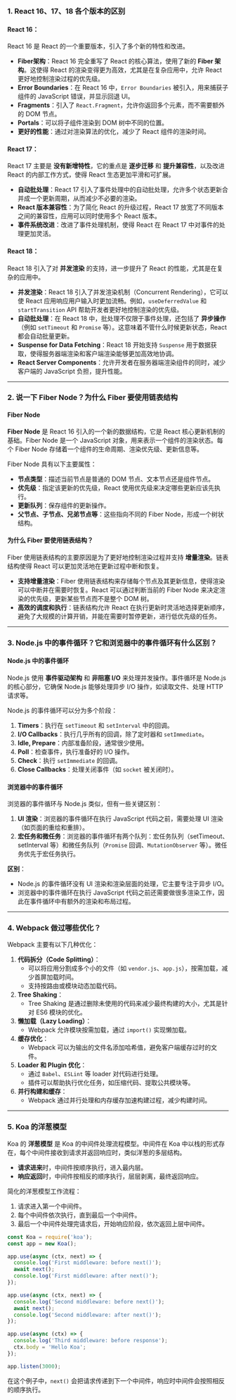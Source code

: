 ### 1. **React 16、17、18 各个版本的区别**

#### React 16：

React 16 是 React 的一个重要版本，引入了多个新的特性和改进。

- **Fiber架构**：React 16 完全重写了 React 的核心算法，使用了新的 **Fiber 架构**。这使得 React 的渲染变得更为高效，尤其是在复杂应用中，允许 React 更好地控制渲染过程的优先级。
- **Error Boundaries**：在 React 16 中，`Error Boundaries` 被引入，用来捕获子组件的 JavaScript 错误，并显示回退 UI。
- **Fragments**：引入了 `React.Fragment`，允许你返回多个元素，而不需要额外的 DOM 节点。
- **Portals**：可以将子组件渲染到 DOM 树中不同的位置。
- **更好的性能**：通过对渲染算法的优化，减少了 React 组件的渲染时间。

#### React 17：

React 17 主要是 **没有新增特性**，它的重点是 **逐步迁移** 和 **提升兼容性**，以及改进 React 的内部工作方式，使得 React 生态更加平滑和可扩展。

- **自动批处理**：React 17 引入了事件处理中的自动批处理，允许多个状态更新合并成一个更新周期，从而减少不必要的渲染。
- **React 版本兼容性**：为了简化 React 的升级过程，React 17 放宽了不同版本之间的兼容性，应用可以同时使用多个 React 版本。
- **事件系统改进**：改进了事件处理机制，使得 React 在 React 17 中对事件的处理更加灵活。

#### React 18：

React 18 引入了对 **并发渲染** 的支持，进一步提升了 React 的性能，尤其是在复杂的应用中。

- **并发渲染**：React 18 引入了并发渲染机制（Concurrent Rendering），它可以使 React 应用响应用户输入时更加流畅。例如，`useDeferredValue` 和 `startTransition` API 帮助开发者更好地控制渲染的优先级。
- **自动批处理**：在 React 18 中，批处理不仅限于事件处理，还包括了 **异步操作**（例如 `setTimeout` 和 `Promise` 等）。这意味着不管什么时候更新状态，React 都会自动批量更新。
- **Suspense for Data Fetching**：React 18 开始支持 `Suspense` 用于数据获取，使得服务器端渲染和客户端渲染能够更加高效地协调。
- **React Server Components**：允许开发者在服务器端渲染组件的同时，减少客户端的 JavaScript 负担，提升性能。

------

### 2. **说一下 Fiber Node？为什么 Fiber 要使用链表结构**

#### Fiber Node

**Fiber Node** 是 React 16 引入的一个新的数据结构，它是 React 核心更新机制的基础。Fiber Node 是一个 JavaScript 对象，用来表示一个组件的渲染状态。每个 Fiber Node 存储着一个组件的生命周期、渲染优先级、更新信息等。

Fiber Node 具有以下主要属性：

- **节点类型**：描述当前节点是普通的 DOM 节点、文本节点还是组件节点。
- **优先级**：指定该更新的优先级，React 使用优先级来决定哪些更新应该先执行。
- **更新队列**：保存组件的更新操作。
- **父节点、子节点、兄弟节点等**：这些指向不同的 Fiber Node，形成一个树状结构。

#### 为什么 Fiber 要使用链表结构？

Fiber 使用链表结构的主要原因是为了更好地控制渲染过程并支持 **增量渲染**。链表结构使得 React 可以更加灵活地在更新过程中断和恢复。

- **支持增量渲染**：Fiber 使用链表结构来存储每个节点及其更新信息，使得渲染可以中断并在需要时恢复。React 可以通过判断当前的 Fiber Node 来决定渲染的优先级，更新某些节点而不是整个 DOM 树。
- **高效的调度和执行**：链表结构允许 React 在执行更新时灵活地选择更新顺序，避免了大规模的计算开销，并能在需要时暂停更新，进行低优先级的任务。

------

### 3. **Node.js 中的事件循环？它和浏览器中的事件循环有什么区别？**

#### Node.js 中的事件循环

Node.js 使用 **事件驱动架构** 和 **非阻塞 I/O** 来处理并发操作。事件循环是 Node.js 的核心部分，它确保 Node.js 能够处理异步 I/O 操作，如读取文件、处理 HTTP 请求等。

Node.js 的事件循环可以分为多个阶段：

1. **Timers**：执行在 `setTimeout` 和 `setInterval` 中的回调。
2. **I/O Callbacks**：执行几乎所有的回调，除了定时器和 `setImmediate`。
3. **Idle, Prepare**：内部准备阶段，通常很少使用。
4. **Poll**：检查事件，执行准备好的 I/O 操作。
5. **Check**：执行 `setImmediate` 的回调。
6. **Close Callbacks**：处理关闭事件（如 `socket` 被关闭时）。

#### 浏览器中的事件循环

浏览器的事件循环与 Node.js 类似，但有一些关键区别：

1. **UI 渲染**：浏览器的事件循环在执行 JavaScript 代码之前，需要处理 UI 渲染（如页面的重绘和重排）。
2. **宏任务和微任务**：浏览器的事件循环有两个队列：宏任务队列（setTimeout、setInterval 等）和微任务队列（`Promise` 回调、`MutationObserver` 等）。微任务优先于宏任务执行。

**区别**：

- Node.js 的事件循环没有 UI 渲染和渲染层面的处理，它主要专注于异步 I/O。
- 浏览器中的事件循环在执行 JavaScript 代码之前还需要做很多渲染工作，因此在事件循环中有额外的渲染和布局过程。

------

### 4. **Webpack 做过哪些优化？**

Webpack 主要有以下几种优化：

1. **代码拆分（Code Splitting）**：
   - 可以将应用分割成多个小的文件（如 `vendor.js`、`app.js`），按需加载，减少首屏加载时间。
   - 支持按路由或模块动态加载代码。
2. **Tree Shaking**：
   - Tree Shaking 是通过删除未使用的代码来减少最终构建的大小，尤其是针对 ES6 模块的优化。
3. **懒加载（Lazy Loading）**：
   - Webpack 允许模块按需加载，通过 `import()` 实现懒加载。
4. **缓存优化**：
   - Webpack 可以为输出的文件名添加哈希值，避免客户端缓存过时的文件。
5. **Loader 和 Plugin 优化**：
   - 通过 `Babel`、`ESLint` 等 loader 对代码进行处理。
   - 插件可以帮助执行优化任务，如压缩代码、提取公共模块等。
6. **并行构建和缓存**：
   - Webpack 通过并行处理和内存缓存加速构建过程，减少构建时间。

------

### 5. **Koa 的洋葱模型**

Koa 的 **洋葱模型** 是 Koa 的中间件处理流程模型。中间件在 Koa 中以栈的形式存在，每个中间件接收到请求并返回响应时，类似洋葱的多层结构。

- **请求进来**时，中间件按顺序执行，进入最内层。
- **响应返回**时，中间件按相反的顺序执行，层层剥离，最终返回响应。

简化的洋葱模型工作流程：

1. 请求进入第一个中间件。
2. 每个中间件依次执行，直到最后一个中间件。
3. 最后一个中间件处理完请求后，开始响应阶段，依次返回上层中间件。

```js
const Koa = require('koa');
const app = new Koa();

app.use(async (ctx, next) => {
  console.log('First middleware: before next()');
  await next();
  console.log('First middleware: after next()');
});

app.use(async (ctx, next) => {
  console.log('Second middleware: before next()');
  await next();
  console.log('Second middleware: after next()');
});

app.use(async (ctx) => {
  console.log('Third middleware: before response');
  ctx.body = 'Hello Koa';
});

app.listen(3000);
```

在这个例子中，`next()` 会把请求传递到下一个中间件，响应时中间件会按照相反的顺序执行。
